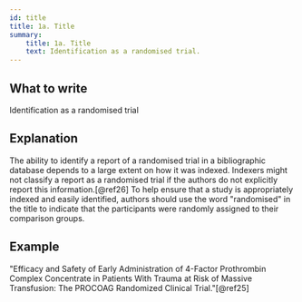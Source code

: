 ```yaml
---
id: title
title: 1a. Title
summary:
    title: 1a. Title
    text: Identification as a randomised trial.
---
```


## What to write

Identification as a randomised trial

## Explanation

The ability to identify a report of a randomised trial in a
bibliographic database depends to a large extent on how it was indexed.
Indexers might not classify a report as a randomised trial if the
authors do not explicitly report this information.[@ref26] To help
ensure that a study is appropriately indexed and easily identified,
authors should use the word "randomised" in the title to indicate that
the participants were randomly assigned to their comparison groups.

## Example

"Efficacy and Safety of Early Administration of 4-Factor Prothrombin
Complex Concentrate in Patients With Trauma at Risk of Massive
Transfusion: The PROCOAG Randomized Clinical Trial."[@ref25]
